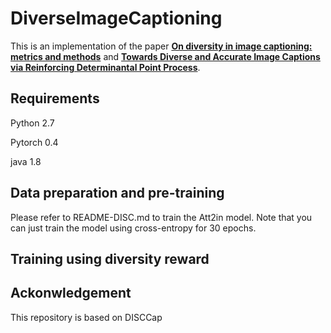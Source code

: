 # DiverseImageCaptioning
This is an implementation of the paper [**On diversity in image captioning: metrics and methods**](https://doi.ieeecomputersociety.org/10.1109/TPAMI.2020.3013834) and [**Towards Diverse and Accurate Image Captions via Reinforcing Determinantal Point Process**](https://arxiv.org/abs/1908.04919).

## Requirements
Python 2.7

Pytorch 0.4

java 1.8

## Data preparation and pre-training
Please refer to README-DISC.md to train the Att2in model. Note that you can just train the model using cross-entropy for 30 epochs.

## Training using diversity reward

## Ackonwledgement
This repository is based on DISCCap
